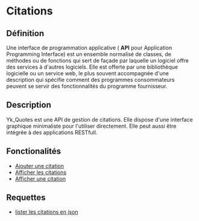 # Citations

## Définition
Une interface de programmation applicative ( **API** pour Application Programming Interface) est un ensemble normalisé de classes, de méthodes ou de fonctions qui sert de façade par laquelle un logiciel offre des services à d'autres logiciels. Elle est offerte par une bibliothèque logicielle ou un service web, le plus souvent accompagnée d'une description qui spécifie comment des programmes consommateurs peuvent se servir des fonctionnalités du programme fournisseur.

## Description
Yk_Quotes est une API de gestion de citations.
Elle dispose d'une interface graphique minimaliste pour l'utiliser directement.
Elle peut aussi être intégrée à des applications RESTfull.

## Fonctionalités
* [Ajouter une citation](index.php?action=ajouter)
* [Afficher les citations](index.php?action=lister)
* [Afficher une citation](index.php?action=random)

## Requettes
* [lister les citations en json](api/readALL.php)
